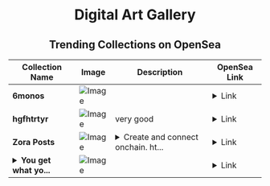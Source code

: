 <div align="center">

# Digital Art Gallery

## Trending Collections on OpenSea

| Collection Name                       | Image                                                                                     | Description                       | OpenSea Link                                                                                          |
|---------------------------------------|-------------------------------------------------------------------------------------------|-----------------------------------|--------------------------------------------------------------------------------------------------------|
| **6monos** | ![Image](https://i.seadn.io/s/raw/files/480fdcbd2e64be91380ed140e8373857.png?w=500&auto=format?w=200&auto=format) |  | <details><summary>Link</summary>[6monos](https://opensea.io/collection/6monos)</details> |
| **hgfhtrtyr** | ![Image](https://i.seadn.io/s/raw/files/acd022414d907d60bd2e758787b68a8c.jpg?w=500&auto=format?w=200&auto=format) | very good | <details><summary>Link</summary>[hgfhtrtyr](https://opensea.io/collection/hgfhtrtyr)</details> |
| **Zora Posts** | ![Image](https://i.seadn.io/s/raw/files/3f309d8a250f08d7d94d737de9c5b19c.jpg?w=500&auto=format?w=200&auto=format) | <details><summary>Create and connect onchain. ht...</summary>Create and connect onchain. https://zora.co</details> | <details><summary>Link</summary>[Zora Posts](https://opensea.io/collection/zora-posts-21235)</details> |
| **<details><summary>You get what yo...</summary>You get what you deserve</details>** | ![Image](https://i.seadn.io/s/raw/files/dfbb5e937545d96d34fd5ea217d9d489.png?w=500&auto=format?w=200&auto=format) |  | <details><summary>Link</summary>[You get what you deserve](https://opensea.io/collection/you-get-what-you-deserve-11)</details> |

</div>